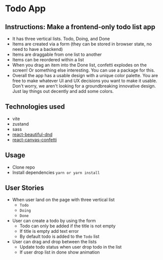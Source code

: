 # Todo App

## Instructions: Make a frontend-only todo list app

* It has three vertical lists. Todo, Doing, and Done
* Items are created via a form (they can be stored in browser state, no need to have
a backend)
* Items are draggable from one list to another
* Items can be reordered within a list
* When you drag an item into the Done list, confetti explodes on the screen! Or
something else interesting. You can use a package for this.
* Overall the app has a usable design with a unique color palette. You are free to
make whatever UI and UX decisions you want to make it usable. Don't worry, we aren't looking for a groundbreaking innovative design. Just lay things out decently and add some colors.

## Technologies used

* vite
* zustand
* sass
* [react-beautiful-dnd](https://github.com/atlassian/react-beautiful-dnd/tree/master)
* [react-canvas-confetti](https://www.npmjs.com/package/react-canvas-confetti)

## Usage

* Clone repo
* Install dependencies ``yarn or yarn install``

## User Stories

* When user land on the page with three vertical list
  * ``Todo``
  * ``Doing``
  * ``Done``
* User can create a todo by using the form
  * Todo can only be added if the title is not empty
  * If title is empty add text error
  * By default todo is added to the ``Todo`` list
* User can drag and drop between the lists
  * Update todo status when user drop todo in the list
  * If user drop list in done show animation
